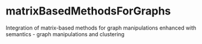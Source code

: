 # matrixBasedMethodsForGraphs
Integration of matrix-based methods for graph manipulations enhanced with semantics - graph manipulations and clustering
